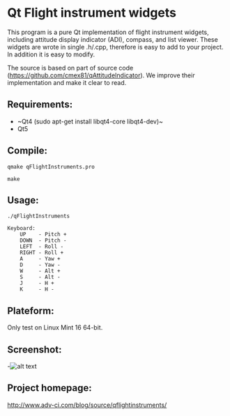 # Qt Flight instrument widgets

This program is a pure Qt implementation of flight instrument widgets, including attitude display indicator (ADI), compass, and list viewer. These widgets are wrote in single .h/.cpp, therefore is easy to add to your project. In addition it is easy to modify.

The source is based on part of source code (https://github.com/cmex81/qAttitudeIndicator). We improve their implementation and make it clear to read.


## Requirements:
* ~Qt4 (sudo apt-get install libqt4-core libqt4-dev)~
* Qt5 


## Compile:
 `qmake qFlightInstruments.pro` 

 `make`


## Usage:
```
./qFlightInstruments

Keyboard:
    UP    - Pitch +
    DOWN  - Pitch -
    LEFT  - Roll -
    RIGHT - Roll +
    A     - Yaw +
    D     - Yaw -
    W     - Alt +
    S     - Alt -
    J     - H +
    K     - H -
```



## Plateform:
Only test on Linux Mint 16 64-bit. 



## Screenshot:
-![alt text](https://raw.githubusercontent.com/bushuhui/qFlightInstruments/master/screen_shot.png "Screenshot 1")



## Project homepage:
http://www.adv-ci.com/blog/source/qflightinstruments/
